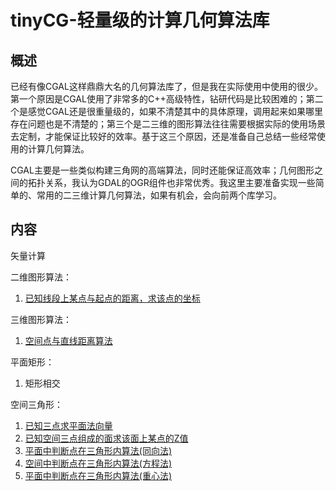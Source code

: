 # tinyCG-轻量级的计算几何算法库

## 概述
已经有像CGAL这样鼎鼎大名的几何算法库了，但是我在实际使用中使用的很少。第一个原因是CGAL使用了非常多的C++高级特性，钻研代码是比较困难的；第二个是感觉CGAL还是很重量级的，如果不清楚其中的具体原理，调用起来如果哪里存在问题也是不清楚的；第三个是二三维的图形算法往往需要根据实际的使用场景去定制，才能保证比较好的效率。基于这三个原因，还是准备自己总结一些经常使用的计算几何算法。

CGAL主要是一些类似构建三角网的高端算法，同时还能保证高效率；几何图形之间的拓扑关系，我认为GDAL的OGR组件也非常优秀。我这里主要准备实现一些简单的、常用的二三维计算几何算法，如果有机会，会向前两个库学习。

## 内容
矢量计算

二维图形算法：

1. [已知线段上某点与起点的距离，求该点的坐标](https://blog.csdn.net/charlee44/article/details/104661723)

三维图形算法：
1. [空间点与直线距离算法](https://blog.csdn.net/charlee44/article/details/116352037)

平面矩形：
1. 矩形相交

空间三角形：
1. [已知三点求平面法向量](https://blog.csdn.net/charlee44/article/details/89429243)
2. [已知空间三点组成的面求该面上某点的Z值](https://blog.csdn.net/charlee44/article/details/103739140)
3. [平面中判断点在三角形内算法(同向法)](https://blog.csdn.net/charlee44/article/details/117601564)
4. [空间中判断点在三角形内算法(方程法)](https://blog.csdn.net/charlee44/article/details/117629956)
5. [平面中判断点在三角形内算法(重心法)](https://blog.csdn.net/charlee44/article/details/117855136)

